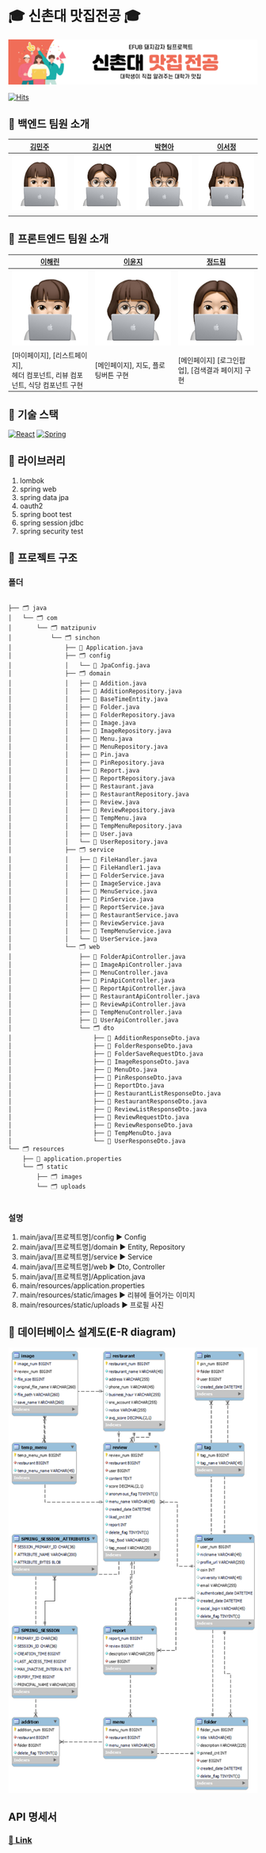 # 🎓 신촌대 맛집전공 🎓
<img src = "https://github.com/Pork-Potatoes/Pork-Potatoes-Front/raw/main/food-major/src/assets/banner.png"/>

[![Hits](https://hits.seeyoufarm.com/api/count/incr/badge.svg?url=https%3A%2F%2Fgithub.com%2FPork-Potatoes%2FPork-Potatoes-Back&count_bg=%23E0755F&title_bg=%239E5D50&icon=&icon_color=%23E0755F&title=hits&edge_flat=false)](https://hits.seeyoufarm.com)

## 🍏 백엔드 팀원 소개
| [김민주](https://github.com/MINJU-KIMmm)                                                                                             | [김시연](https://github.com/siyeonkm)                                                                                              | [박현아](https://github.com/hak2711)                                                                                               | [이서정](https://github.com/seojunglee)                                                                                               |
|----------------------------------------------------------------------------------------------------|-----------------------------------------------------------------------------------------------------|------------------------------------------------------------------------------------------------------|------------------------------------------------------------------------------------------------------|
| <img src = "https://github.com/MINJU-KIMmm/GitHubTest/blob/main/image/porkProfile/KimMinju.jpeg"/> | <img src = "https://github.com/MINJU-KIMmm/GitHubTest/blob/main/image/porkProfile/KimSiyeon.jpeg"/> | <img src = "https://github.com/MINJU-KIMmm/GitHubTest/blob/main/image/porkProfile/ParkHyunah.jpeg"/> | <img src = "https://github.com/MINJU-KIMmm/GitHubTest/blob/main/image/porkProfile/LeeSeojung.jpeg"/> |
|                                                                                                    |                                                                                                     |                                                                                                      |                                                                                                      |

## 🍎 프론트엔드 팀원 소개
| [이해린](https://github.com/dazzlynnnn)                                                            | [이윤지](https://github.com/L-Yunji)                                                                | [정드림](https://github.com/dream0214)                                                               |
|----------------------------------------------------------------------------------------------------|-----------------------------------------------------------------------------------------------------|------------------------------------------------------------------------------------------------------|
| <img src = "https://github.com/MINJU-KIMmm/GitHubTest/blob/main/image/porkProfile/LeeHaerin.jpeg"/> | <img src = "https://github.com/MINJU-KIMmm/GitHubTest/blob/main/image/porkProfile/LeeYunji.jpeg"/> | <img src = "https://github.com/MINJU-KIMmm/GitHubTest/blob/main/image/porkProfile/JungDream.jpeg"/> |
| [마이페이지], [리스트페이지], <br/>헤더 컴포넌트, 리뷰 컴포넌트, 식당 컴포넌트 구현                | [메인페이지], 지도, 플로팅버튼 구현                                                                 | [메인페이지] [로그인팝업], [검색결과 페이지] 구현                                                    |

## 🍐 기술 스택
[![React](https://img.shields.io/badge/React-61DAFB?style=round-square&logo=React&logoColor=black)](https://ko.reactjs.org/)
[![Spring](https://img.shields.io/badge/Spring-6DB33F?style=round-square&logo=Spring&logoColor=white)](https://spring.io/)

## 🍊 라이브러리
1. lombok
2. spring web
3. spring data jpa
4. oauth2
5. spring boot test
6. spring session jdbc
7. spring security test

## 🍋 프로젝트 구조
### 폴더 
<pre>
<code>
├── 🗂 java
│   └── 🗂 com
│       └── 🗂 matzipuniv
│           └── 🗂 sinchon
│               ├── 📑 Application.java
│               ├── 🗂 config
│               │   └── 📑 JpaConfig.java
│               ├── 🗂 domain
│               │   ├── 📑 Addition.java
│               │   ├── 📑 AdditionRepository.java
│               │   ├── 📑 BaseTimeEntity.java
│               │   ├── 📑 Folder.java
│               │   ├── 📑 FolderRepository.java
│               │   ├── 📑 Image.java
│               │   ├── 📑 ImageRepository.java
│               │   ├── 📑 Menu.java
│               │   ├── 📑 MenuRepository.java
│               │   ├── 📑 Pin.java
│               │   ├── 📑 PinRepository.java
│               │   ├── 📑 Report.java
│               │   ├── 📑 ReportRepository.java
│               │   ├── 📑 Restaurant.java
│               │   ├── 📑 RestaurantRepository.java
│               │   ├── 📑 Review.java
│               │   ├── 📑 ReviewRepository.java
│               │   ├── 📑 TempMenu.java
│               │   ├── 📑 TempMenuRepository.java
│               │   ├── 📑 User.java
│               │   └── 📑 UserRepository.java
│               ├── 🗂 service
│               │   ├── 📑 FileHandler.java
│               │   ├── 📑 FileHandler1.java
│               │   ├── 📑 FolderService.java
│               │   ├── 📑 ImageService.java
│               │   ├── 📑 MenuService.java
│               │   ├── 📑 PinService.java
│               │   ├── 📑 ReportService.java
│               │   ├── 📑 RestaurantService.java
│               │   ├── 📑 ReviewService.java
│               │   ├── 📑 TempMenuService.java
│               │   └── 📑 UserService.java
│               └── 🗂 web
│                   ├── 📑 FolderApiController.java
│                   ├── 📑 ImageApiController.java
│                   ├── 📑 MenuController.java
│                   ├── 📑 PinApiController.java
│                   ├── 📑 ReportApiController.java
│                   ├── 📑 RestaurantApiController.java
│                   ├── 📑 ReviewApiController.java
│                   ├── 📑 TempMenuController.java
│                   ├── 📑 UserApiController.java
│                   └── 🗂 dto
│                       ├── 📑 AdditionResponseDto.java
│                       ├── 📑 FolderResponseDto.java
│                       ├── 📑 FolderSaveRequestDto.java
│                       ├── 📑 ImageResponseDto.java
│                       ├── 📑 MenuDto.java
│                       ├── 📑 PinResponseDto.java
│                       ├── 📑 ReportDto.java
│                       ├── 📑 RestaurantListResponseDto.java
│                       ├── 📑 RestaurantResponseDto.java
│                       ├── 📑 ReviewListResponseDto.java
│                       ├── 📑 ReviewRequestDto.java
│                       ├── 📑 ReviewResponseDto.java
│                       ├── 📑 TempMenuDto.java
│                       └── 📑 UserResponseDto.java
└── 🗂 resources
    ├── 📑 application.properties
    └── 🗂 static
        ├── 🗂 images
        └── 🗂 uploads
</code>
</pre>

### 설명
1. main/java/[프로젝트명]/config ▶️ Config
2. main/java/[프로젝트명]/domain ▶️ Entity, Repository
3. main/java/[프로젝트명]/service ▶️ Service
4. main/java/[프로젝트명]/web ▶️ Dto, Controller
5. main/java/[프로젝트명]/Application.java
6. main/resources/application.properties
7. main/resources/static/images ▶️ 리뷰에 들어가는 이미지
8. main/resources/static/uploads ▶️ 프로필 사진


## 🍌 데이터베이스 설계도(E-R diagram)
<img src = "https://github.com/MINJU-KIMmm/GitHubTest/blob/main/image/porkProfile/matzip-univ-db.png"/>

## API 명세서
### [🔗 Link](https://www.notion.so/API-bd2954deae834891889daaf5085d8853)



